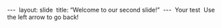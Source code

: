 ---  layout: slide  title: “Welcome to our second slide!”  ---  Your test  Use the left arrow to go back!
